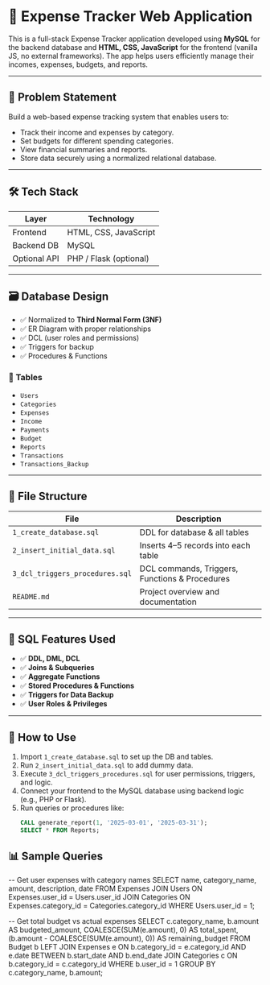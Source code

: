# 💸 Expense Tracker Web Application

This is a full-stack Expense Tracker application developed using **MySQL** for the backend database and **HTML, CSS, JavaScript** for the frontend (vanilla JS, no external frameworks). The app helps users efficiently manage their incomes, expenses, budgets, and reports.

---

## 📌 Problem Statement

Build a web-based expense tracking system that enables users to:

- Track their income and expenses by category.
- Set budgets for different spending categories.
- View financial summaries and reports.
- Store data securely using a normalized relational database.

---

## 🛠 Tech Stack

| Layer        | Technology               |
|--------------|---------------------------|
| Frontend     | HTML, CSS, JavaScript     |
| Backend DB   | MySQL                     |
| Optional API | PHP / Flask (optional)    |

---

## 🗃 Database Design

- ✅ Normalized to **Third Normal Form (3NF)**
- ✅ ER Diagram with proper relationships
- ✅ DCL (user roles and permissions)
- ✅ Triggers for backup
- ✅ Procedures & Functions

### 📑 Tables

- `Users`
- `Categories`
- `Expenses`
- `Income`
- `Payments`
- `Budget`
- `Reports`
- `Transactions`
- `Transactions_Backup`

---

## 📂 File Structure

| File                          | Description                                  |
|-------------------------------|----------------------------------------------|
| `1_create_database.sql`       | DDL for database & all tables                |
| `2_insert_initial_data.sql`   | Inserts 4–5 records into each table          |
| `3_dcl_triggers_procedures.sql` | DCL commands, Triggers, Functions & Procedures |
| `README.md`                   | Project overview and documentation           |

---

## 🧪 SQL Features Used

- ✅ **DDL, DML, DCL**
- ✅ **Joins & Subqueries**
- ✅ **Aggregate Functions**
- ✅ **Stored Procedures & Functions**
- ✅ **Triggers for Data Backup**
- ✅ **User Roles & Privileges**

---

## 🚀 How to Use

1. Import `1_create_database.sql` to set up the DB and tables.
2. Run `2_insert_initial_data.sql` to add dummy data.
3. Execute `3_dcl_triggers_procedures.sql` for user permissions, triggers, and logic.
4. Connect your frontend to the MySQL database using backend logic (e.g., PHP or Flask).
5. Run queries or procedures like:
   ```sql
   CALL generate_report(1, '2025-03-01', '2025-03-31');
   SELECT * FROM Reports;

## 📊 Sample Queries

-- Get user expenses with category names
SELECT name, category_name, amount, description, date
FROM Expenses
JOIN Users ON Expenses.user_id = Users.user_id
JOIN Categories ON Expenses.category_id = Categories.category_id
WHERE Users.user_id = 1;

-- Get total budget vs actual expenses
SELECT c.category_name, b.amount AS budgeted_amount,
       COALESCE(SUM(e.amount), 0) AS total_spent,
       (b.amount - COALESCE(SUM(e.amount), 0)) AS remaining_budget
FROM Budget b
LEFT JOIN Expenses e ON b.category_id = e.category_id AND e.date BETWEEN b.start_date AND b.end_date
JOIN Categories c ON b.category_id = c.category_id
WHERE b.user_id = 1
GROUP BY c.category_name, b.amount;
